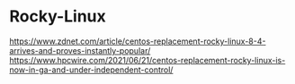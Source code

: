 # Rocky-Linux
https://www.zdnet.com/article/centos-replacement-rocky-linux-8-4-arrives-and-proves-instantly-popular/ https://www.hpcwire.com/2021/06/21/centos-replacement-rocky-linux-is-now-in-ga-and-under-independent-control/
